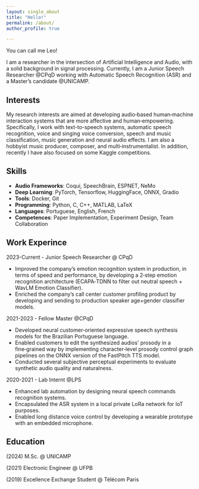 ```yaml
---
layout: single_about
title: "Hello!"
permalink: /about/
author_profile: true

---
```


You can call me Leo!

I am a researcher in the intersection of Artificial Intelligence and Audio, with a solid background in signal processing. Currently, I am a Junior Speech Researcher @CPqD working with Automatic Speech Recognition (ASR) and a Master’s candidate @UNICAMP.

## Interests
My research interests are aimed at developing audio‑based human‑machine interaction systems that are more affective and human‑empowering. Specifically, I work with text-to-speech systems, automatic speech recognition, voice and singing voice conversion, speech and music classification, music generation and neural audio effects. I am also a hobbyist music producer, composer, and multi‑instrumentalist. In addition, recently I have also focused on some Kaggle competitions.

## Skills
  * **Audio Frameworks**: Coqui, SpeechBrain, ESPNET, NeMo
  * **Deep Learning**: PyTorch, Tensorflow, HuggingFace, ONNX, Gradio
  * **Tools**: Docker, Git
  * **Programming**: Python, C, C++, MATLAB, LaTeX
  * **Languages**: Portuguese, English, French
  * **Competences**: Paper Implementation, Experiment Design, Team Collaboration

## Work Experince
2023-Current - Junior Speech Researcher @ CPqD
  * Improved the company’s emotion recognition system in production, in terms of speed and performance, by developing a 2‑step emotion recognition architecture (ECAPA‑TDNN to filter out neutral speech + WavLM Emotion Classifier).
  * Enriched the company’s call center customer profiling product by developing and sending to production speaker age+gender classifier models.
    
2021-2023 - Fellow Master @CPqD
  * Developed neural customer‑oriented expressive speech synthesis models for the Brazilian Portuguese language.
  * Enabled customers to edit the synthesized audios’ prosody in a fine‑grained way by implementing character‑level prosody control graph
pipelines on the ONNX version of the FastPitch TTS model.
  * Conducted several subjective perceptual experiments to evaluate synthetic audio quality and naturalness.
    
2020-2021 - Lab Internt @LPS
  * Enhanced lab automation by designing neural speech commands recognition systems.
  * Encapsulated the ASR system in a local private LoRa network for IoT purposes.
  * Enabled long distance voice control by developing a wearable prototype with an embedded microphone.
    
## Education
(2024) M.Sc. @ UNICAMP

(2021) Electronic Engineer @ UFPB

(2019) Excellence Exchange Student @ Télécom Paris
